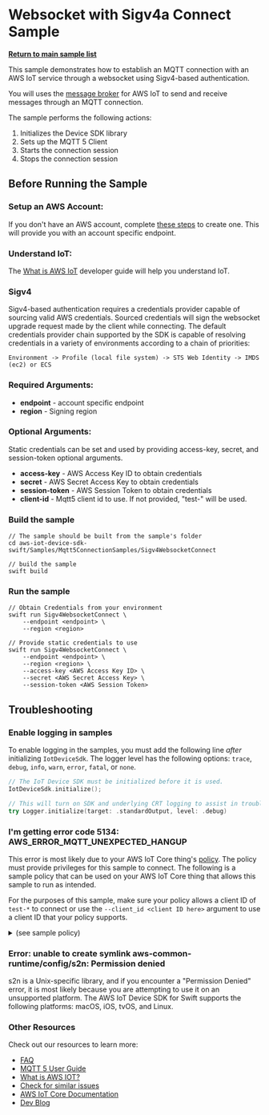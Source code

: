 # Websocket with Sigv4a Connect Sample

[**Return to main sample list**](../../README.md)

This sample demonstrates how to establish an MQTT connection with an AWS IoT service through a websocket using Sigv4-based authentication. 

You will uses the
[message broker](https://docs.aws.amazon.com/iot/latest/developerguide/iot-message-broker.html)
for AWS IoT to send and receive messages through an MQTT connection.

The sample performs the following actions:
1. Initializes the Device SDK library
2. Sets up the MQTT 5 Client
3. Starts the connection session
4. Stops the connection session

## Before Running the Sample

### Setup an AWS Account:
If you don't have an AWS account, complete [these steps](https://docs.aws.amazon.com/iot/latest/developerguide/setting-up.html) to create one. This will provide you with an account specific endpoint.

### Understand IoT:
The [What is AWS IoT](https://docs.aws.amazon.com/iot/latest/developerguide/what-is-aws-iot.html) developer guide will help you understand IoT.

### Sigv4
Sigv4-based authentication requires a credentials provider capable of sourcing valid AWS credentials. Sourced credentials will sign the websocket upgrade request made by the client while connecting. The default credentials provider chain supported by the SDK is capable of resolving credentials in a variety of environments according to a chain of priorities:
```
Environment -> Profile (local file system) -> STS Web Identity -> IMDS (ec2) or ECS
```
### Required Arguments:
* <b>endpoint</b> - account specific endpoint
* <b>region</b> - Signing region
### Optional Arguments:
<note>Static credentials can be set and used by providing access-key, secret, and session-token optional arguments. </note>
* <b>access-key</b> - AWS Access Key ID to obtain credentials
* <b>secret</b> - AWS Secret Access Key to obtain credentials
* <b>session-token</b> - AWS Session Token to obtain credentials
* <b>client-id</b> - Mqtt5 client id to use. If not provided, "test-<UUID>" will be used.

### Build the sample
```
// The sample should be built from the sample's folder
cd aws-iot-device-sdk-swift/Samples/Mqtt5ConnectionSamples/Sigv4WebsocketConnect

// build the sample
swift build
```
### Run the sample
```
// Obtain Credentials from your environment
swift run Sigv4WebsocketConnect \
    --endpoint <endpoint> \
    --region <region>

// Provide static credentials to use
swift run Sigv4WebsocketConnect \
    --endpoint <endpoint> \
    --region <region> \
    --access-key <AWS Access Key ID> \
    --secret <AWS Secret Access Key> \
    --session-token <AWS Session Token>
```

## Troubleshooting
### Enable logging in samples

To enable logging in the samples, you must add the following line *after* initializing `IotDeviceSdk`. The logger level has the following options: `trace`, `debug`, `info`, `warn`, `error`, `fatal`, or `none`.
```swift
// The IoT Device SDK must be initialized before it is used.
IotDeviceSdk.initialize();

// This will turn on SDK and underlying CRT logging to assist in troubleshooting.
try Logger.initialize(target: .standardOutput, level: .debug)
```
### I'm getting error code 5134: AWS_ERROR_MQTT_UNEXPECTED_HANGUP
This error is most likely due to your AWS IoT Core thing's [policy](https://docs.aws.amazon.com/iot/latest/developerguide/iot-policies.html). The policy must provide privileges for this sample to connect. The following is a sample policy that can be used on your AWS IoT Core thing that allows this sample to run as intended.

For the purposes of this sample, make sure your policy allows a client ID of `test-*` to connect or use the `--client_id <client ID here>` argument to use a client ID that your policy supports.

<details>
<summary>(see sample policy)</summary>

```
{
  "Version": "2012-10-17",
  "Statement": [
    {
      "Effect": "Allow",
      "Action": [
        "iot:Connect"
      ],
      "Resource": [
        "arn:aws:iot:<b>region</b>:<b>account</b>:client/test-*"
      ]
    }
  ]
}
```

  Replace the following with the data from your AWS account:
  * `<region>`: The AWS Region where you created the AWS IoT Core thing you wish to use with this sample. For example, `us-east-1`. For more information, see [AWS IoT Core endpoints](https://docs.aws.amazon.com/general/latest/gr/iot-core.html).
  * `<account>`: Your AWS account ID. For more information, see [View AWS account identifiers](https://docs.aws.amazon.com/accounts/latest/reference/manage-acct-identifiers.html)

  Note: In a real application, you might want to avoid the use of wildcards in your policy or use them selectively. Follow best practices when using the SDK to work with AWS on production applications.

</details>

### Error: unable to create symlink aws-common-runtime/config/s2n: Permission denied
s2n is a Unix-specific library, and if you encounter a "Permission Denied" error, it is most likely because you are attempting to use it on an unsupported platform. The AWS IoT Device SDK for Swift supports the following platforms: macOS, iOS, tvOS, and Linux.

### Other Resources
Check out our resources to learn more:
* [FAQ](../../../Documentation/FAQ.md)
* [MQTT 5 User Guide](../../../Documentation/MQTT5_Userguide.md)
* [What is AWS IOT?](https://docs.aws.amazon.com/iot/latest/developerguide/what-is-aws-iot.html)
* [Check for similar issues](https://github.com/aws/aws-iot-device-sdk-swift/issues)
* [AWS IoT Core Documentation](https://docs.aws.amazon.com/iot/)
* [Dev Blog](https://aws.amazon.com/blogs/?awsf.blog-master-iot=category-internet-of-things%23amazon-freertos%7Ccategory-internet-of-things%23aws-greengrass%7Ccategory-internet-of-things%23aws-iot-analytics%7Ccategory-internet-of-things%23aws-iot-button%7Ccategory-internet-of-things%23aws-iot-device-defender%7Ccategory-internet-of-things%23aws-iot-device-management%7Ccategory-internet-of-things%23aws-iot-platform)
